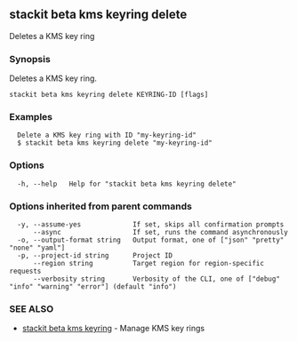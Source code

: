 ## stackit beta kms keyring delete

Deletes a KMS key ring

### Synopsis

Deletes a KMS key ring.

```
stackit beta kms keyring delete KEYRING-ID [flags]
```

### Examples

```
  Delete a KMS key ring with ID "my-keyring-id"
  $ stackit beta kms keyring delete "my-keyring-id"
```

### Options

```
  -h, --help   Help for "stackit beta kms keyring delete"
```

### Options inherited from parent commands

```
  -y, --assume-yes             If set, skips all confirmation prompts
      --async                  If set, runs the command asynchronously
  -o, --output-format string   Output format, one of ["json" "pretty" "none" "yaml"]
  -p, --project-id string      Project ID
      --region string          Target region for region-specific requests
      --verbosity string       Verbosity of the CLI, one of ["debug" "info" "warning" "error"] (default "info")
```

### SEE ALSO

* [stackit beta kms keyring](./stackit_beta_kms_keyring.md)	 - Manage KMS key rings

